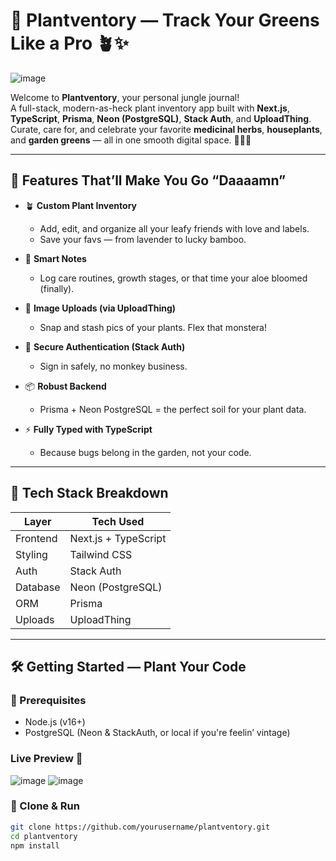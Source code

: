 # 🌱 Plantventory — Track Your Greens Like a Pro 🪴✨

![image](https://github.com/user-attachments/assets/3c8e8f66-1971-4d6c-b57a-9c90947fca90)


Welcome to **Plantventory**, your personal jungle journal!  
A full-stack, modern-as-heck plant inventory app built with **Next.js**, **TypeScript**, **Prisma**, **Neon (PostgreSQL)**, **Stack Auth**, and **UploadThing**.  
Curate, care for, and celebrate your favorite **medicinal herbs**, **houseplants**, and **garden greens** — all in one smooth digital space. 🌼🧪🌾  

---

## 🚀 Features That’ll Make You Go “Daaaamn”  

- 🪴 **Custom Plant Inventory**  
  - Add, edit, and organize all your leafy friends with love and labels.  
  - Save your favs — from lavender to lucky bamboo.  

- 🧠 **Smart Notes**  
  - Log care routines, growth stages, or that time your aloe bloomed (finally).  

- 📸 **Image Uploads (via UploadThing)**  
  - Snap and stash pics of your plants. Flex that monstera!  

- 🔐 **Secure Authentication (Stack Auth)**  
  - Sign in safely, no monkey business.  

- 📦 **Robust Backend**  
  - Prisma + Neon PostgreSQL = the perfect soil for your plant data.  

- ⚡ **Fully Typed with TypeScript**  
  - Because bugs belong in the garden, not your code.  

---

## 🧪 Tech Stack Breakdown  

| Layer     | Tech Used               |
|-----------|-------------------------|
| Frontend  | Next.js + TypeScript    |
| Styling   | Tailwind CSS            |
| Auth      | Stack Auth              |
| Database  | Neon (PostgreSQL)       |
| ORM       | Prisma                  |
| Uploads   | UploadThing             |

---

## 🛠️ Getting Started — Plant Your Code  

### 🌿 Prerequisites  
- Node.js (v16+)  
- PostgreSQL (Neon & StackAuth, or local if you're feelin’ vintage)  

### Live Preview 🚨
![image](https://github.com/user-attachments/assets/fc38dc2f-837d-4934-ab65-afae386537f1)
![image](https://github.com/user-attachments/assets/9a800e22-5d24-4100-abc5-7828647043b0)


### 🚨 Clone & Run  
```bash
git clone https://github.com/yourusername/plantventory.git
cd plantventory
npm install
